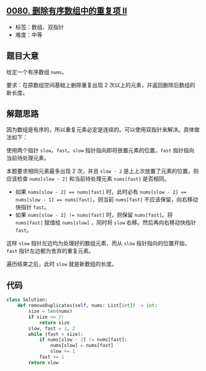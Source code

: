 ## [0080. 删除有序数组中的重复项 II](https://leetcode-cn.com/problems/remove-duplicates-from-sorted-array-ii/)

- 标签：数组、双指针
- 难度：中等

## 题目大意

给定一个有序数组 `nums`。

要求：在原数组空间基础上删除重复出现 2 次以上的元素，并返回删除后数组的新长度。

## 解题思路

因为数组是有序的，所以重复元素必定是连续的。可以使用双指针来解决。具体做法如下：

使用两个指针 `slow`，`fast`。`slow` 指针指向即将放置元素的位置，`fast` 指针指向当前待处理元素。

本题要求相同元素最多出现 2 次，并且 `slow - 2` 是上上次放置了元素的位置。则应该检查 `nums[slow - 2]` 和当前待处理元素 `nums[fast]` 是否相同。

- 如果 `nums[slow - 2] == nums[fast]` 时，此时必有 `nums[slow - 2] == nums[slow - 1] == nums[fast]`，则当前 `nums[fast]` 不应该保留，向右移动快指针 `fast`。
- 如果 `nums[slow - 2] != nums[fast]` 时，则保留 `nums[fast]`。将 `nums[fast]` 赋值给 `nums[slow]` ，同时将 `slow` 右移。然后再向右移动快指针 `fast`。

这样 `slow` 指针左边均为处理好的数组元素，而从 `slow` 指针指向的位置开始， `fast` 指针左边都为舍弃的重复元素。

遍历结束之后，此时 `slow` 就是新数组的长度。

## 代码

```Python
class Solution:
    def removeDuplicates(self, nums: List[int]) -> int:
        size = len(nums)
        if size <= 2:
            return size
        slow, fast = 2, 2
        while (fast < size):
            if nums[slow - 2] != nums[fast]:
                nums[slow] = nums[fast]
                slow += 1
            fast += 1
        return slow
```

